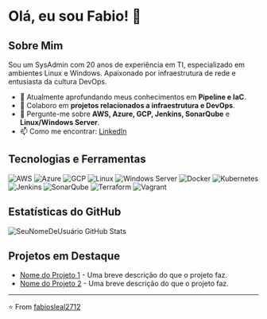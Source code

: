 # Olá, eu sou Fabio! 👋

## Sobre Mim
Sou um SysAdmin com 20 anos de experiência em TI, especializado em ambientes Linux e Windows. Apaixonado por infraestrutura de rede e entusiasta da cultura DevOps.

- 🌱 Atualmente aprofundando meus conhecimentos em **Pipeline e IaC**.
- 👯 Colaboro em **projetos relacionados a infraestrutura e DevOps**.
- 💬 Pergunte-me sobre **AWS, Azure, GCP, Jenkins, SonarQube** e **Linux/Windows Server**.
- 📫 Como me encontrar: [LinkedIn](https://www.linkedin.com/in/fabiosleal2712/)

## Tecnologias e Ferramentas
![AWS](https://img.shields.io/badge/-AWS-black?style=flat-square&logo=amazonaws)
![Azure](https://img.shields.io/badge/-Azure-black?style=flat-square&logo=microsoftazure)
![GCP](https://img.shields.io/badge/-GCP-black?style=flat-square&logo=googlecloud)
![Linux](https://img.shields.io/badge/-Linux-black?style=flat-square&logo=linux)
![Windows Server](https://img.shields.io/badge/-Windows%20Server-black?style=flat-square&logo=windows)
![Docker](https://img.shields.io/badge/-Docker-black?style=flat-square&logo=docker)
![Kubernetes](https://img.shields.io/badge/-Kubernetes-black?style=flat-square&logo=kubernetes)
![Jenkins](https://img.shields.io/badge/-Jenkins-black?style=flat-square&logo=jenkins)
![SonarQube](https://img.shields.io/badge/-SonarQube-black?style=flat-square&logo=sonarqube)
![Terraform](https://img.shields.io/badge/-Terraform-black?style=flat-square&logo=terraform)
![Vagrant](https://img.shields.io/badge/-Vagrant-black?style=flat-square&logo=vagrant)

## Estatísticas do GitHub
![SeuNomeDeUsuário GitHub Stats](https://github-readme-stats.vercel.app/api?username=fabiosleal2712&show_icons=true)

## Projetos em Destaque
- [Nome do Projeto 1](LINK_DO_PROJETO) - Uma breve descrição do que o projeto faz.
- [Nome do Projeto 2](LINK_DO_PROJETO) - Uma breve descrição do que o projeto faz.

---

⭐️ From [fabiosleal2712](https://github.com/fabiosleal2712)
